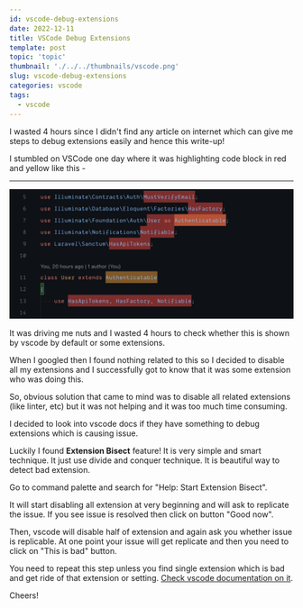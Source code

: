 ```yaml
---
id: vscode-debug-extensions
date: 2022-12-11
title: VSCode Debug Extensions
template: post
topic: 'topic'
thumbnail: './../../thumbnails/vscode.png'
slug: vscode-debug-extensions
categories: vscode
tags:
  - vscode
---
```


I wasted 4 hours since I didn't find any article on internet which can give me steps to debug extensions easily and hence this write-up!

I stumbled on VSCode one day where it was highlighting code block in red and yellow like this -
****
![showing-vscode-error-block](vscode-error.png)

It was driving me nuts and I wasted 4 hours to check whether this is shown by vscode by default or some extensions.

When I googled then I found nothing related to this so I decided to disable all my extensions and I successfully got to know that it was some extension who was doing this.

So, obvious solution that came to mind was to disable all related extensions (like linter, etc) but it was not helping and it was too much time consuming.

I decided to look into vscode docs if they have something to debug extensions which is causing issue.

Luckily I found **Extension Bisect** feature! It is very simple and smart technique. It just use divide and conquer technique. It is beautiful way to detect bad extension.

Go to command palette and search for "Help: Start Extension Bisect".

It will start disabling all extension at very beginning and will ask to replicate the issue. If you see issue is resolved then click on button "Good now".

Then, vscode will disable half of extension and again ask you whether issue is replicable. At one point your issue will get replicate and then you need to click on "This is bad" button.

You need to repeat this step unless you find single extension which is bad and get ride of that extension or setting. [Check vscode documentation on it](https://code.visualstudio.com/blogs/2021/02/16/extension-bisect).

Cheers!
